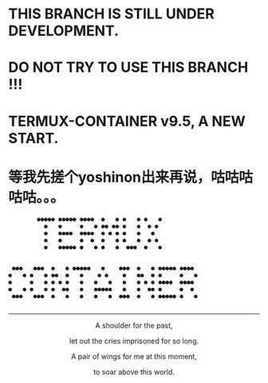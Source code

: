 # THIS BRANCH IS STILL UNDER DEVELOPMENT.
# DO NOT TRY TO USE THIS BRANCH !!!
# TERMUX-CONTAINER v9.5, A NEW START.
# 等我先搓个yoshinon出来再说，咕咕咕咕咕。。。
```
        ●●●●● ●●●●● ●●●●  ●   ● ●   ● ●   ●
          ●   ●     ●   ● ●● ●● ●   ●  ● ●
          ●   ●●●●  ●●●●  ● ● ● ●   ●   ●
          ●   ●     ●  ●  ●   ● ●   ●  ● ●
          ●   ●●●●● ●   ● ●   ●  ●●●  ●   ●


 ●●●   ●●●  ●   ● ●●●●●   ●    ●●●  ●   ● ●●●●● ●●●●
●   ● ●   ● ●●  ●   ●    ● ●    ●   ●●  ● ●     ●   ●
●     ●   ● ● ● ●   ●   ●   ●   ●   ● ● ● ●●●●  ●●●●
●   ● ●   ● ●  ●●   ●   ●●●●●   ●   ●  ●● ●     ●  ●
 ●●●   ●●●  ●   ●   ●   ●   ●  ●●●  ●   ● ●●●●● ●   ●
 
```
--------
<p align="center">A shoulder for the past,</p>
<p align="center">let out the cries imprisoned for so long.</p>
<p align="center">A pair of wings for me at this moment,</p>
<p align="center">to soar above this world.</p>
